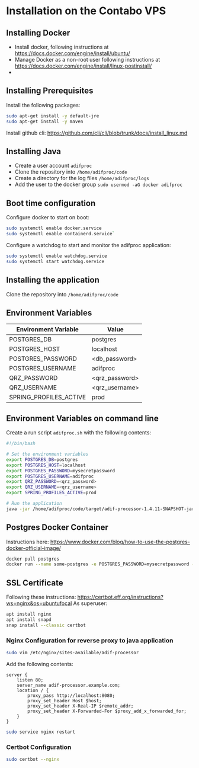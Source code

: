 # Installation on the Contabo VPS

## Installing Docker

- Install docker, following instructions at https://docs.docker.com/engine/install/ubuntu/
- Manage Docker as a non-root user following instructions at https://docs.docker.com/engine/install/linux-postinstall/
- 

## Installing Prerequisites

Install the following packages:

```bash
sudo apt-get install -y default-jre
sudo apt-get install -y maven
```
Install github cli: https://github.com/cli/cli/blob/trunk/docs/install_linux.md

## Installing Java

- Create a user account `adifproc`
- Clone the repository into `/home/adifproc/code`
- Create a directory for the log files `/home/adifproc/logs`
- Add the user to the docker group `sudo usermod -aG docker adifproc`

## Boot time configuration

Configure docker to start on boot: 

```bash
sudo systemctl enable docker.service
sudo systemctl enable containerd.service`
```
Configure a watchdog to start and monitor the adifproc application:

```bash
sudo systemctl enable watchdog.service
sudo systemctl start watchdog.service
```

## Installing the application

Clone the repository into `/home/adifproc/code`


## Environment Variables
| Environment Variable   | Value          |
|------------------------|----------------|
| POSTGRES_DB            | postgres       |
| POSTGRES_HOST          | localhost      |
| POSTGRES_PASSWORD      | <db_password>  |
| POSTGRES_USERNAME      | adifproc       |
| QRZ_PASSWORD           | <qrz_password> |
| QRZ_USERNAME           | <qrz_username> |
| SPRING_PROFILES_ACTIVE | prod           |


## Environment Variables on command line

Create a run script `adifproc.sh` with the following contents:

```bash
#!/bin/bash

# Set the environment variables
export POSTGRES_DB=postgres
export POSTGRES_HOST=localhost
export POSTGRES_PASSWORD=mysecretpassword
export POSTGRES_USERNAME=adifproc
export QRZ_PASSWORD=<qrz_password>
export QRZ_USERNAME=<qrz_username>
export SPRING_PROFILES_ACTIVE=prod

# Run the application
java -jar /home/adifproc/code/target/adif-processor-1.4.11-SNAPSHOT-jar-with-dependencies.jar
```

## Postgres Docker Container

Instructions here: https://www.docker.com/blog/how-to-use-the-postgres-docker-official-image/

```bash
docker pull postgres
docker run --name some-postgres -e POSTGRES_PASSWORD=mysecretpassword -d postgres
```

## SSL Certificate

Following these instructions: https://certbot.eff.org/instructions?ws=nginx&os=ubuntufocal
As superuser:

```bash
apt install nginx
apt install snapd
snap install --classic certbot
```

### Nginx Configuration for reverse proxy to java application

```bash
sudo vim /etc/nginx/sites-available/adif-processor
```

Add the following contents:

```
server {
    listen 80;
    server_name adif-processor.example.com;
    location / {
        proxy_pass http://localhost:8080;
        proxy_set_header Host $host;
        proxy_set_header X-Real-IP $remote_addr;
        proxy_set_header X-Forwarded-For $proxy_add_x_forwarded_for;
    }
}
```

```bash
sudo service nginx restart
```

### Certbot Configuration

```bash
sudo certbot --nginx
```